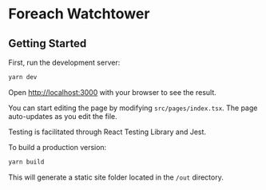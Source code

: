 # Foreach Watchtower

## Getting Started

First, run the development server:

```bash
yarn dev
```

Open [http://localhost:3000](http://localhost:3000) with your browser to see the result.

You can start editing the page by modifying `src/pages/index.tsx`. The page auto-updates as you edit the file.

Testing is facilitated through React Testing Library and Jest.

To build a production version:

```bash
yarn build
```

This will generate a static site folder located in the `/out` directory.
